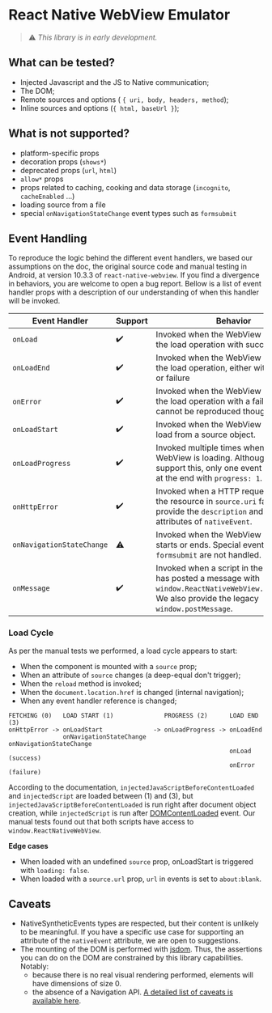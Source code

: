 # React Native WebView Emulator

> :warning: *This library is in early development.*

## What can be tested?

- Injected Javascript and the JS to Native communication;
- The DOM;
- Remote sources and options ( `{ uri, body, headers, method`);
- Inline sources and options (`{ html, baseUrl }`);

## What is not supported?

- platform-specific props
- decoration props (`shows*`)
- deprecated props (`url`, `html`)
- `allow*` props
- props related to caching, cooking and data storage (`incognito`,
  `cacheEnabled` ...)
- loading source from a file
- special `onNavigationStateChange` event types such as `formsubmit`

## Event Handling

To reproduce the logic behind the different event handlers, we based our
assumptions on the doc, the original source code and manual testing in Android,
at version 10.3.3 of `react-native-webview`. If you find a divergence in
behaviors, you are welcome to open a bug report. Bellow is a list of event
handler props with a description of our understanding of when this handler will
be invoked.

| Event Handler             | Support            | Behavior                                                                                                                                                 |
| ------------------------- | ------------------ | -------------------------------------------------------------------------------------------------------------------------------------------------------- |
| `onLoad`                  | :heavy_check_mark: | Invoked when the WebView has finished the load operation with success.                                                                                   |
| `onLoadEnd`               | :heavy_check_mark: | Invoked when the WebView has finished the load operation, either with a success or failure                                                               |
| `onError`                 | :heavy_check_mark: | Invoked when the WebView has finished the load operation with a failure. Failures cannot be reproduced though.                                           |
| `onLoadStart`             | :heavy_check_mark: | Invoked when the WebView is starting to load from a source object.                                                                                       |
| `onLoadProgress`          | :heavy_check_mark: | Invoked multiple times when the WebView is loading. Although we support this, only one event will be fired at the end with `progress: 1`.                |
| `onHttpError`             | :heavy_check_mark: | Invoked when a HTTP request fetching the resource in `source.uri` fails. We do provide the `description` and `httpStatus` attributes of `nativeEvent`.   |
| `onNavigationStateChange` | :warning:          | Invoked when the WebView loading starts or ends. Special events such as `formsubmit` are not handled.                                                    |
| `onMessage`               | :heavy_check_mark: | Invoked when a script in the backend has posted a message with `window.ReactNativeWebView.postMessage`. We also provide the legacy `window.postMessage`. |

### Load Cycle

As per the manual tests we performed, a load cycle appears to start:

- When the component is mounted with a `source` prop;
- When an attribute of `source` changes (a deep-equal don't trigger);
- When the `reload` method is invoked;
- When the `document.location.href` is changed (internal navigation);
- When any event handler reference is changed;

```
FETCHING (0)   LOAD START (1)              PROGRESS (2)      LOAD END (3)
onHttpError -> onLoadStart              -> onLoadProgress -> onLoadEnd
               onNavigationStateChange                       onNavigationStateChange
                                                             onLoad (success)
                                                             onError (failure)
```

According to the documentation, `injectedJavaScriptBeforeContentLoaded` and
`injectedScript` are loaded between (1) and (3), but
`injectedJavaScriptBeforeContentLoaded` is run right after document object
creation, while `injectedScript` is run after
[DOMContentLoaded](https://developer.mozilla.org/en-US/docs/Web/API/Document/DOMContentLoaded_event)
event. Our manual tests found out that both scripts have access to
`window.ReactNativeWebView`.

**Edge cases**

- When loaded with an undefined `source` prop, onLoadStart is triggered with `loading: false`.
- When loaded with a `source.url` prop, `url` in events is set to `about:blank`.

## Caveats

- NativeSyntheticEvents types are respected, but their content is unlikely to
  be meaningful. If you have a specific use case for supporting an attribute of
  the `nativeEvent` attribute, we are open to suggestions.
- The mounting of the DOM is performed with
  [jsdom](https://github.com/jsdom/jsdom). Thus, the assertions you can do on
  the DOM are constrained by this library capabilities. Notably:
  - because there is no real visual rendering performed, elements will have dimensions of
    size 0.
  - the absence of a Navigation API.
    [A detailed list of caveats is available here](https://github.com/jsdom/jsdom#caveats).
